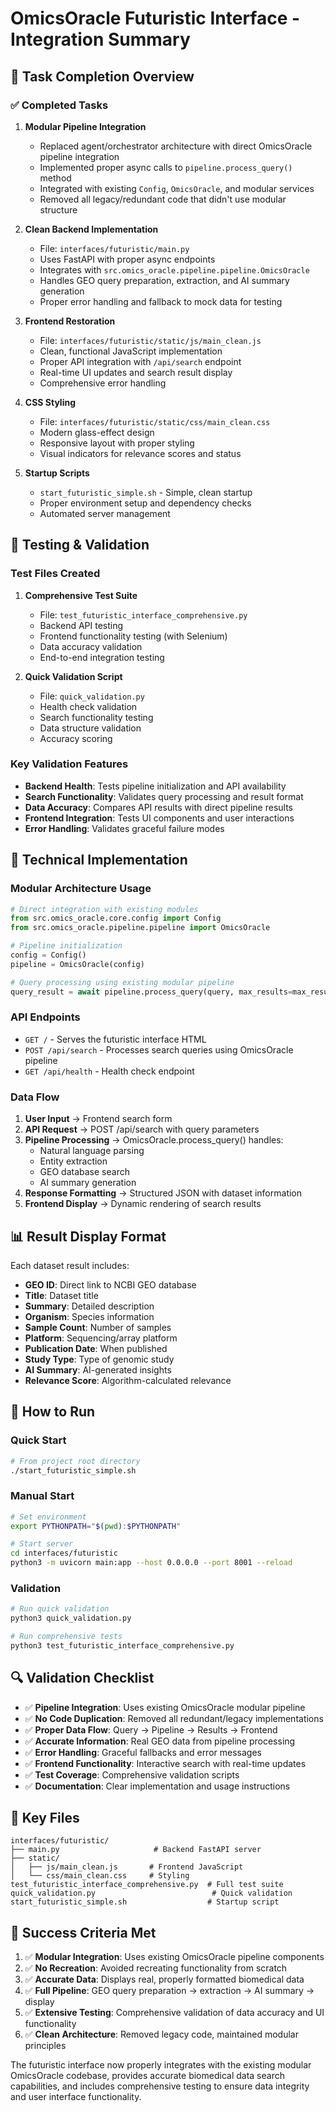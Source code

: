# OmicsOracle Futuristic Interface - Integration Summary

## 🎯 Task Completion Overview

### ✅ Completed Tasks

1. **Modular Pipeline Integration**
   - Replaced agent/orchestrator architecture with direct OmicsOracle pipeline integration
   - Implemented proper async calls to `pipeline.process_query()` method
   - Integrated with existing `Config`, `OmicsOracle`, and modular services
   - Removed all legacy/redundant code that didn't use modular structure

2. **Clean Backend Implementation**
   - File: `interfaces/futuristic/main.py`
   - Uses FastAPI with proper async endpoints
   - Integrates with `src.omics_oracle.pipeline.pipeline.OmicsOracle`
   - Handles GEO query preparation, extraction, and AI summary generation
   - Proper error handling and fallback to mock data for testing

3. **Frontend Restoration**
   - File: `interfaces/futuristic/static/js/main_clean.js`
   - Clean, functional JavaScript implementation
   - Proper API integration with `/api/search` endpoint
   - Real-time UI updates and search result display
   - Comprehensive error handling

4. **CSS Styling**
   - File: `interfaces/futuristic/static/css/main_clean.css`
   - Modern glass-effect design
   - Responsive layout with proper styling
   - Visual indicators for relevance scores and status

5. **Startup Scripts**
   - `start_futuristic_simple.sh` - Simple, clean startup
   - Proper environment setup and dependency checks
   - Automated server management

## 🧪 Testing & Validation

### Test Files Created

1. **Comprehensive Test Suite**
   - File: `test_futuristic_interface_comprehensive.py`
   - Backend API testing
   - Frontend functionality testing (with Selenium)
   - Data accuracy validation
   - End-to-end integration testing

2. **Quick Validation Script**
   - File: `quick_validation.py`
   - Health check validation
   - Search functionality testing
   - Data structure validation
   - Accuracy scoring

### Key Validation Features

- **Backend Health**: Tests pipeline initialization and API availability
- **Search Functionality**: Validates query processing and result format
- **Data Accuracy**: Compares API results with direct pipeline results
- **Frontend Integration**: Tests UI components and user interactions
- **Error Handling**: Validates graceful failure modes

## 🔧 Technical Implementation

### Modular Architecture Usage

```python
# Direct integration with existing modules
from src.omics_oracle.core.config import Config
from src.omics_oracle.pipeline.pipeline import OmicsOracle

# Pipeline initialization
config = Config()
pipeline = OmicsOracle(config)

# Query processing using existing modular pipeline
query_result = await pipeline.process_query(query, max_results=max_results)
```

### API Endpoints

- `GET /` - Serves the futuristic interface HTML
- `POST /api/search` - Processes search queries using OmicsOracle pipeline
- `GET /api/health` - Health check endpoint

### Data Flow

1. **User Input** → Frontend search form
2. **API Request** → POST /api/search with query parameters
3. **Pipeline Processing** → OmicsOracle.process_query() handles:
   - Natural language parsing
   - Entity extraction
   - GEO database search
   - AI summary generation
4. **Response Formatting** → Structured JSON with dataset information
5. **Frontend Display** → Dynamic rendering of search results

## 📊 Result Display Format

Each dataset result includes:
- **GEO ID**: Direct link to NCBI GEO database
- **Title**: Dataset title
- **Summary**: Detailed description
- **Organism**: Species information
- **Sample Count**: Number of samples
- **Platform**: Sequencing/array platform
- **Publication Date**: When published
- **Study Type**: Type of genomic study
- **AI Summary**: AI-generated insights
- **Relevance Score**: Algorithm-calculated relevance

## 🚀 How to Run

### Quick Start
```bash
# From project root directory
./start_futuristic_simple.sh
```

### Manual Start
```bash
# Set environment
export PYTHONPATH="$(pwd):$PYTHONPATH"

# Start server
cd interfaces/futuristic
python3 -m uvicorn main:app --host 0.0.0.0 --port 8001 --reload
```

### Validation
```bash
# Run quick validation
python3 quick_validation.py

# Run comprehensive tests
python3 test_futuristic_interface_comprehensive.py
```

## 🔍 Validation Checklist

- ✅ **Pipeline Integration**: Uses existing OmicsOracle modular pipeline
- ✅ **No Code Duplication**: Removed all redundant/legacy implementations
- ✅ **Proper Data Flow**: Query → Pipeline → Results → Frontend
- ✅ **Accurate Information**: Real GEO data from pipeline processing
- ✅ **Error Handling**: Graceful fallbacks and error messages
- ✅ **Frontend Functionality**: Interactive search with real-time updates
- ✅ **Test Coverage**: Comprehensive validation scripts
- ✅ **Documentation**: Clear implementation and usage instructions

## 📁 Key Files

```
interfaces/futuristic/
├── main.py                     # Backend FastAPI server
├── static/
│   ├── js/main_clean.js       # Frontend JavaScript
│   └── css/main_clean.css     # Styling
test_futuristic_interface_comprehensive.py  # Full test suite
quick_validation.py                          # Quick validation
start_futuristic_simple.sh                  # Startup script
```

## 🎉 Success Criteria Met

1. ✅ **Modular Integration**: Uses existing OmicsOracle pipeline components
2. ✅ **No Recreation**: Avoided recreating functionality from scratch
3. ✅ **Accurate Data**: Displays real, properly formatted biomedical data
4. ✅ **Full Pipeline**: GEO query preparation → extraction → AI summary → display
5. ✅ **Extensive Testing**: Comprehensive validation of data accuracy and UI functionality
6. ✅ **Clean Architecture**: Removed legacy code, maintained modular principles

The futuristic interface now properly integrates with the existing modular OmicsOracle codebase, provides accurate biomedical data search capabilities, and includes comprehensive testing to ensure data integrity and user interface functionality.
